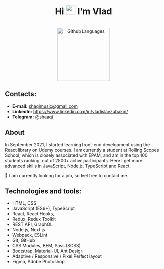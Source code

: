 # <div align="center">Hi <img src="https://raw.githubusercontent.com/iampavangandhi/iampavangandhi/master/gifs/Hi.gif" width="30px" height="30px"> I'm Vlad</div>

<div display=flex align="center">
  </br>
  <img height="170em" alt="Github Languages" src="https://github-readme-stats-eight-theta.vercel.app/api/top-langs/?username=Shaqi-dev&layout=compact"/>
</div>

## Contacts:
- **E-mail:** shaqimusic@gmail.com
- **LinkedIn:** https://www.linkedin.com/in/vladislavzubakin/
- **Telegram:** [@shaaqi](https://t.me/shaaaqi)

## About
In September 2021, I started learning front-end development using the React library on Udemy courses. I am currently a student at Rolling Scopes School, which is closely associated with EPAM, and am in the top 100 students ranking, out of 2500+ active participants. Here I get more advanced skills in JavaScript, Node.js, TypeScript and React.

🤙 I am currently looking for a job, so feel free to contact me.

## Technologies and tools:
- HTML, CSS
- JavaScript (ES6+), TypeScript
- React, React Hooks,
- Redux, Redux Toolkit
- REST API, GraphQL
- Node.js, Next.js
- Webpack, ESLint
- Git, GitHub
- CSS Modules, BEM, Sass (SCSS)
- Bootstrap, Material-UI, Ant Design
- Adaptive / Responsive / Pixel Perfect layout
- Figma, Adobe Photoshop
